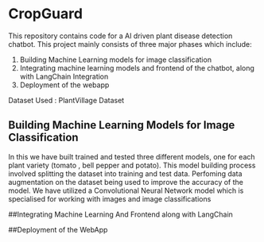 # CropGuard
This repository contains code for a AI driven plant disease detection chatbot. This project mainly consists of three major phases which include: 
1. Building Machine Learning models for image classification
2. Integrating machine learning models and frontend of the chatbot, along with LangChain Integration
3. Deployment of the webapp

Dataset Used : PlantVillage Dataset

## Building Machine Learning Models for Image Classification 
In this we have built trained and tested three different models, one for each plant variety (tomato , bell pepper and potato). 
This model building process involved splitting the dataset into training and test data. Perfoming data augmentation on the dataset being used to improve the accuracy of the model. We have utilized a Convolutional Neural Network model which is specialised for working with images and image classifications 

##Integrating Machine Learning And Frontend along with LangChain

##Deployment of the WebApp

